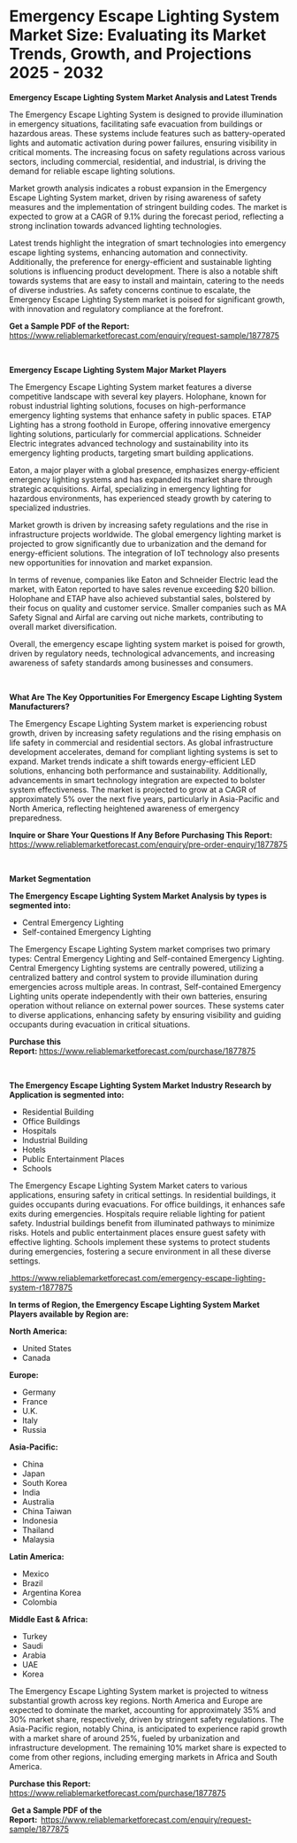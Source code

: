 <p><h1>Emergency Escape Lighting System Market Size: Evaluating its Market Trends, Growth, and Projections 2025 - 2032</h1></p><p><strong>Emergency Escape Lighting System Market Analysis and Latest Trends</strong></p>
<p><p>The Emergency Escape Lighting System is designed to provide illumination in emergency situations, facilitating safe evacuation from buildings or hazardous areas. These systems include features such as battery-operated lights and automatic activation during power failures, ensuring visibility in critical moments. The increasing focus on safety regulations across various sectors, including commercial, residential, and industrial, is driving the demand for reliable escape lighting solutions.</p><p>Market growth analysis indicates a robust expansion in the Emergency Escape Lighting System market, driven by rising awareness of safety measures and the implementation of stringent building codes. The market is expected to grow at a CAGR of 9.1% during the forecast period, reflecting a strong inclination towards advanced lighting technologies. </p><p>Latest trends highlight the integration of smart technologies into emergency escape lighting systems, enhancing automation and connectivity. Additionally, the preference for energy-efficient and sustainable lighting solutions is influencing product development. There is also a notable shift towards systems that are easy to install and maintain, catering to the needs of diverse industries. As safety concerns continue to escalate, the Emergency Escape Lighting System market is poised for significant growth, with innovation and regulatory compliance at the forefront.</p></p>
<p><strong>Get a Sample PDF of the Report:&nbsp;</strong> <a href="https://www.reliablemarketforecast.com/enquiry/request-sample/1877875?utm_campaign=2011&utm_medium=2&utm_source=Github&utm_content=ia&utm_term=12042025&utm_id=emergency-escape-lighting-system">https://www.reliablemarketforecast.com/enquiry/request-sample/1877875</a></p>
<p>&nbsp;</p>
<p><strong>Emergency Escape Lighting System Major Market Players</strong></p>
<p><p>The Emergency Escape Lighting System market features a diverse competitive landscape with several key players. Holophane, known for robust industrial lighting solutions, focuses on high-performance emergency lighting systems that enhance safety in public spaces. ETAP Lighting has a strong foothold in Europe, offering innovative emergency lighting solutions, particularly for commercial applications. Schneider Electric integrates advanced technology and sustainability into its emergency lighting products, targeting smart building applications.</p><p>Eaton, a major player with a global presence, emphasizes energy-efficient emergency lighting systems and has expanded its market share through strategic acquisitions. Airfal, specializing in emergency lighting for hazardous environments, has experienced steady growth by catering to specialized industries.</p><p>Market growth is driven by increasing safety regulations and the rise in infrastructure projects worldwide. The global emergency lighting market is projected to grow significantly due to urbanization and the demand for energy-efficient solutions. The integration of IoT technology also presents new opportunities for innovation and market expansion.</p><p>In terms of revenue, companies like Eaton and Schneider Electric lead the market, with Eaton reported to have sales revenue exceeding $20 billion. Holophane and ETAP have also achieved substantial sales, bolstered by their focus on quality and customer service. Smaller companies such as MA Safety Signal and Airfal are carving out niche markets, contributing to overall market diversification.</p><p>Overall, the emergency escape lighting system market is poised for growth, driven by regulatory needs, technological advancements, and increasing awareness of safety standards among businesses and consumers.</p></p>
<p>&nbsp;</p>
<p><strong>What Are The Key Opportunities For Emergency Escape Lighting System Manufacturers?</strong></p>
<p><p>The Emergency Escape Lighting System market is experiencing robust growth, driven by increasing safety regulations and the rising emphasis on life safety in commercial and residential sectors. As global infrastructure development accelerates, demand for compliant lighting systems is set to expand. Market trends indicate a shift towards energy-efficient LED solutions, enhancing both performance and sustainability. Additionally, advancements in smart technology integration are expected to bolster system effectiveness. The market is projected to grow at a CAGR of approximately 5% over the next five years, particularly in Asia-Pacific and North America, reflecting heightened awareness of emergency preparedness.</p></p>
<p><strong>Inquire or Share Your Questions If Any Before Purchasing This Report:</strong> <a href="https://www.reliablemarketforecast.com/enquiry/pre-order-enquiry/1877875?utm_campaign=2011&utm_medium=2&utm_source=Github&utm_content=ia&utm_term=12042025&utm_id=emergency-escape-lighting-system">https://www.reliablemarketforecast.com/enquiry/pre-order-enquiry/1877875</a></p>
<p>&nbsp;</p>
<p><strong>Market Segmentation</strong></p>
<p><strong>The Emergency Escape Lighting System Market Analysis by types is segmented into:</strong></p>
<p><ul><li>Central Emergency Lighting</li><li>Self-contained Emergency Lighting</li></ul></p>
<p><p>The Emergency Escape Lighting System market comprises two primary types: Central Emergency Lighting and Self-contained Emergency Lighting. Central Emergency Lighting systems are centrally powered, utilizing a centralized battery and control system to provide illumination during emergencies across multiple areas. In contrast, Self-contained Emergency Lighting units operate independently with their own batteries, ensuring operation without reliance on external power sources. These systems cater to diverse applications, enhancing safety by ensuring visibility and guiding occupants during evacuation in critical situations.</p></p>
<p><strong>Purchase this Report:&nbsp;</strong><a href="https://www.reliablemarketforecast.com/purchase/1877875?utm_campaign=2011&utm_medium=2&utm_source=Github&utm_content=ia&utm_term=12042025&utm_id=emergency-escape-lighting-system">https://www.reliablemarketforecast.com/purchase/1877875</a></p>
<p>&nbsp;</p>
<p><strong>The Emergency Escape Lighting System Market Industry Research by Application is segmented into:</strong></p>
<p><ul><li>Residential Building</li><li>Office Buildings</li><li>Hospitals</li><li>Industrial Building</li><li>Hotels</li><li>Public Entertainment Places</li><li>Schools</li></ul></p>
<p><p>The Emergency Escape Lighting System Market caters to various applications, ensuring safety in critical settings. In residential buildings, it guides occupants during evacuations. For office buildings, it enhances safe exits during emergencies. Hospitals require reliable lighting for patient safety. Industrial buildings benefit from illuminated pathways to minimize risks. Hotels and public entertainment places ensure guest safety with effective lighting. Schools implement these systems to protect students during emergencies, fostering a secure environment in all these diverse settings.</p></p>
<p><a href="https://www.reliablemarketforecast.com/emergency-escape-lighting-system-r1877875?utm_campaign=2011&utm_medium=2&utm_source=Github&utm_content=ia&utm_term=12042025&utm_id=emergency-escape-lighting-system">&nbsp;https://www.reliablemarketforecast.com/emergency-escape-lighting-system-r1877875</a></p>
<p><strong>In terms of Region, the Emergency Escape Lighting System Market Players available by Region are:</strong></p>
<p>
    <p> <strong> North America: </strong>
        <ul>
            <li>United States</li>
            <li>Canada</li>
        </ul>
        </p> 
    <p> <strong> Europe: </strong>
        <ul>
            <li>Germany</li>
            <li>France</li>
            <li>U.K.</li>
            <li>Italy</li>
            <li>Russia</li>
        </ul>
        </p> 
    <p> <strong> Asia-Pacific: </strong>
        <ul>
            <li>China</li>
            <li>Japan</li>
            <li>South Korea</li>
            <li>India</li>
            <li>Australia</li>
            <li>China Taiwan</li>
            <li>Indonesia</li>
            <li>Thailand</li>
            <li>Malaysia</li>
        </ul>
        </p> 
    <p> <strong> Latin America: </strong>
        <ul>
            <li>Mexico</li>
            <li>Brazil</li>
            <li>Argentina Korea</li>
            <li>Colombia</li>
        </ul>
        </p> 
    <p> <strong> Middle East & Africa: </strong>
        <ul>
            <li>Turkey</li>
            <li>Saudi</li>
            <li>Arabia</li>
            <li>UAE</li>
            <li>Korea</li>
        </ul>
    </p>
    </p>
<p><p>The Emergency Escape Lighting System market is projected to witness substantial growth across key regions. North America and Europe are expected to dominate the market, accounting for approximately 35% and 30% market share, respectively, driven by stringent safety regulations. The Asia-Pacific region, notably China, is anticipated to experience rapid growth with a market share of around 25%, fueled by urbanization and infrastructure development. The remaining 10% market share is expected to come from other regions, including emerging markets in Africa and South America.</p></p>
<p><strong>Purchase this Report: </strong><a href="https://www.reliablemarketforecast.com/purchase/1877875?utm_campaign=2011&utm_medium=2&utm_source=Github&utm_content=ia&utm_term=12042025&utm_id=emergency-escape-lighting-system">https://www.reliablemarketforecast.com/purchase/1877875</a></p>
<p>&nbsp;<strong>Get a Sample PDF of the Report:&nbsp;&nbsp;</strong><a href="https://www.reliablemarketforecast.com/enquiry/request-sample/1877875?utm_campaign=2011&utm_medium=2&utm_source=Github&utm_content=ia&utm_term=12042025&utm_id=emergency-escape-lighting-system">https://www.reliablemarketforecast.com/enquiry/request-sample/1877875</a></p>
<p><strong></strong></p>
<p><p></p><p></p><p></p></p>